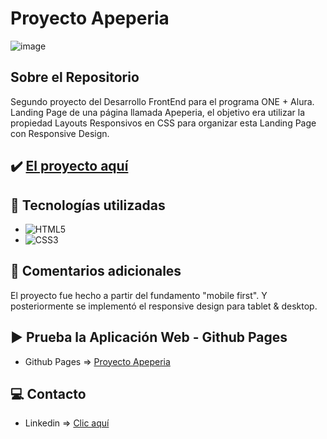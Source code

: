 # Proyecto Apeperia
![image](https://cdn.jsdelivr.net/gh/K3yJey/Proyecto-apeperia@main/img/homePage_Apeperia.jpeg)

## Sobre el Repositorio
Segundo proyecto del Desarrollo FrontEnd para el programa ONE + Alura. Landing Page de una página llamada Apeperia, el objetivo era utilizar la propiedad Layouts Responsivos en CSS para organizar esta Landing Page con Responsive Design.

## ✔️ [El proyecto aquí](https://github.com/K3yJey/Proyecto-apeperia.git)

## 🔧 Tecnologías utilizadas
* ![HTML5](https://img.shields.io/badge/html5-%23E34F26.svg?style=for-the-badge&logo=html5&logoColor=white)
* ![CSS3](https://img.shields.io/badge/css3-%231572B6.svg?style=for-the-badge&logo=css3&logoColor=white)

## 📌 Comentarios adicionales
El proyecto fue hecho a partir del fundamento "mobile first". Y posteriormente se implementó el responsive design para tablet & desktop.

## ▶️ Prueba la Aplicación Web - Github Pages
* Github Pages => [Proyecto Apeperia](https://k3yjey.github.io/webPage-Apeperia/)

## 💻 Contacto
* Linkedin => [Clic aquí](https://www.linkedin.com/in/k3yjey-dev/)